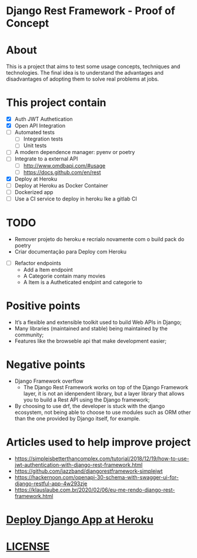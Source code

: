 # Django Rest Framework - Proof of Concept

# About

This is a project that aims to test some usage concepts, techniques and technologies.
The final idea is to understand the advantages and disadvantages of adopting them to solve real problems at jobs.

# This project contain

- [X] Auth JWT Authetication
- [X] Open API Integration
- [ ] Automated tests
    - [ ] Integration tests
    - [ ] Unit tests
- [ ] A modern dependence manager: pyenv or poetry
- [ ] Integrate to a external API
    - [ ] http://www.omdbapi.com/#usage
    - [ ] https://docs.github.com/en/rest
- [X] Deploy at Heroku
- [ ] Deploy at Heroku as Docker Container
- [ ] Dockerized app
- [ ] Use a CI service to deploy in heroku lke a gitlab CI

# TODO

- Remover projeto do heroku e recrialo novamente com o build pack do poetry
- Criar documentação para Deploy com Heroku

- [ ] Refactor endpoints
    - Add a Item endpoint
    - A Categorie contain many movies
    - A Item is a Autheticated endpint and categorie to

# Positive points

- It’s a flexible and extensible toolkit used to build Web APIs in Django;
- Many libraries (maintained and stable) being maintained by the community;
- Features like the browseble api that make development easier;

# Negative points

- Django Framework overflow 
  - The Django Rest Framework works on top of the Django Framework layer, it is not an idenpendent library,
  but a layer library that allows you to build a Rest API using the Django framework;
- By choosing to use drf, the developer is stuck with the django ecosystem, not being able to choose to use modules
such as ORM other than the one provided by Django itself, for example.

# Articles used to help improve project

- https://simpleisbetterthancomplex.com/tutorial/2018/12/19/how-to-use-jwt-authentication-with-django-rest-framework.html
- https://github.com/jazzband/djangorestframework-simplejwt
- https://hackernoon.com/openapi-30-schema-with-swagger-ui-for-django-restful-app-4w293zje
- https://klauslaube.com.br/2020/02/06/eu-me-rendo-django-rest-framework.html

# [Deploy Django App at Heroku](docs/deploy-django-app-at-heroku.md)

# [LICENSE](COPYING)
